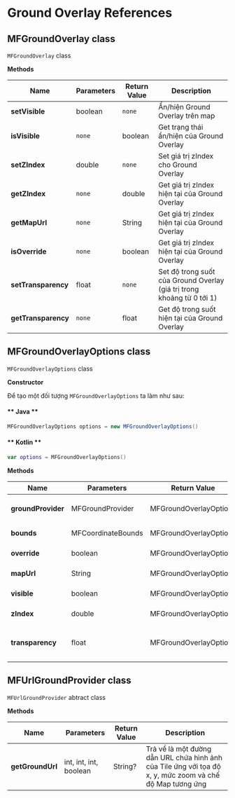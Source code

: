 # Ground Overlay References

## MFGroundOverlay class

`MFGroundOverlay` class

**Methods**

| Name           | Parameters                              | Return Value | Description                                                                            |
|----------------|-----------------------------------------|--------------|----------------------------------------------------------------------------------------|
| **setVisible** | boolean                                 | `none`       | Ẩn/hiện Ground Overlay trên map                                                        |
| **isVisible**  | `none`                                  | boolean      | Get trạng thái ẩn/hiện của Ground Overlay                                              |
| **setZIndex**  | double                                  | `none`       | Set giá trị zIndex cho Ground Overlay                                                  |
| **getZIndex**  | `none`                                  | double       | Get giá trị zIndex hiện tại của Ground Overlay                                         |
| **getMapUrl**  | `none`                                  | String       | Get giá trị zIndex hiện tại của Ground Overlay                                         |
| **isOverride** | `none`                                  | boolean      | Get giá trị zIndex hiện tại của Ground Overlay                                         |
| **setTransparency** | float                              | `none`       | Set độ trong suốt của Ground Overlay (giá trị trong khoảng từ 0 tới 1)                 |
| **getTransparency** | `none`                             | float        | Get độ trong suốt hiện tại của Ground Overlay                                          |
## MFGroundOverlayOptions class

`MFGroundOverlayOptions` class

**Constructor**

Để tạo một đối tượng `MFGroundOverlayOptions` ta làm như sau:

<!-- tabs:start -->
#### ** Java **

```java
MFGroundOverlayOptions options = new MFGroundOverlayOptions()
```

#### ** Kotlin **

```kotlin
var options = MFGroundOverlayOptions()
```
<!-- tabs:end -->

**Methods**

| Name           | Parameters                              | Return Value | Description                                                                             |
|----------------|-----------------------------------------|--------------|-----------------------------------------------------------------------------------------|
| **groundProvider** | MFGroundProvider                    |MFGroundOverlayOptions| set đối tượng MFGroundProvider cho MFGroundOverlayOptions                       |
| **bounds**     | MFCoordinateBounds                      |MFGroundOverlayOptions| set giá trị bounds cho MFGroundOverlayOptions                                   |
| **override**   | boolean                                 |MFGroundOverlayOptions| set giá trị override cho MFGroundOverlayOptions                                 |
| **mapUrl**     | String                                  |MFGroundOverlayOptions| set giá trị mapUrl cho MFGroundOverlayOptions                                   |
| **visible**    | boolean                                 |MFGroundOverlayOptions| set giá trị visible cho MFGroundOverlayOptions                                  |
| **zIndex**     | double                                  |MFGroundOverlayOptions| set giá trị zIndex cho MFGroundOverlayOptions                                   |
| **transparency**| float                                  |MFGroundOverlayOptions| set độ trong suốt cho MFGroundOverlayOptions (giá trị từ 0 tới 1). Giá trị mặc định là 1 |

## MFUrlGroundProvider class

`MFUrlGroundProvider` abtract class

**Methods**

| Name           | Parameters                              | Return Value | Description                                                                            |
|----------------|-----------------------------------------|--------------|----------------------------------------------------------------------------------------|
| **getGroundUrl** | int, int, int, boolean                | String?      | Trả về là một đường dẫn URL chứa hình ảnh của Tile ứng với tọa độ x, y, mức zoom và chế độ Map tương ứng|

